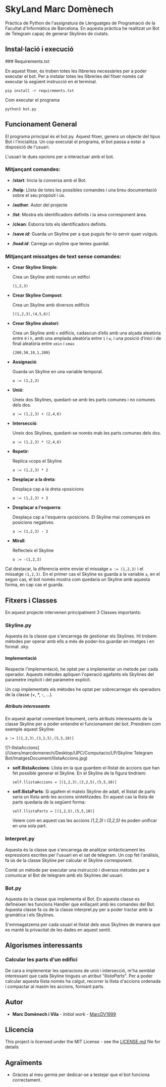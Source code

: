 # SkyLand Marc Domènech

Pràctica de Python de l'assignatura de Llenguatges de Programació de la Facultat d'Informàtica de Barcelona. En aquesta pràctica he realitzat un Bot de Telegram capaç de generar Skylines de ciutats.



## Instal·lació i execució

### Requirements.txt

En aquest fitxer, és troben totes les llibreries necessàries per a poder executar el bot. Per a instalar totes les llibreries del fitxer només cal executar la següent instrucció en el terminal.

```
pip install -r requirements.txt
```

Com executar el programa

```
python3 bot.py
```



## Funcionament General

El programa principal és el bot.py. Aquest fitxer, genera un objecte del tipus Bot i l'inicialitza. Un cop executat el programa, el bot passa a estar a disposició de l'usuari.

L'usuari te dues opcions per a interactuar amb el bot. 

### Mitjançant comandes:

- **/start**: Inicia la conversa amb el Bot.

- **/help**: Llista de totes les possibles comandes i una breu documentació sobre el seu propòsit i ús.

- **/author**: Autor del projecte

- **/lst**: Mostra els identificadors definits i la seva corresponent àrea.

- **/clean**: Esborra tots els identificadors definits.

- **/save _id_**: Guarda un Skyline per a que puguis fer-lo servir quan vulguis.

- **/load _id_**: Carrega un skyline que tenies guardat.

  

### Mitjançant missatges de text sense comandes:

- **Crear Skyline Simple**:

  Crea un Skyline amb només un edifici

  ```
  (1,2,3)
  ```

- **Crear Skyline Compost**:

  Crea un Skyline amb diversos edificis

  ```
  [(1,2,3),(4,5,6)]
  ```

- **Crear Skyline aleatori**:

  Crea un Skyline amb `n` edificis, cadascun d’ells amb una alçada aleatòria entre `0` i `h`, amb una amplada aleatòria entre `1` i `w`, i una posició d’inici i de final aleatòria entre `xmin` i `xmax`

  ```
  {200,50,10,1,200}
  ```

- **Assignació**:

  Guarda un Skyline en una variable temporal.

  ```
  a := (1,2,3)
  ```

- **Unió**:

  Uneix dos Skylines, quedant-se amb les parts comunes i no comunes dels dos.

  ```
  a := (1,2,3) + (2,4,6)
  ```

- **Intersecció**:

  Uneix dos Skylines, quedant-se només mab les parts comunes dels dos.

  ```
  a := (1,2,3) * (2,4,6)
  ```

- **Repetir**:

  Replica `n`cops el Skyline

  ```
  a := (1,2,3) * 2
  ```

- **Desplaçar a la dreta**:

  Desplaça cap a la dreta `n`posicions

  ```
  a := (1,2,3) + 2
  ```

- **Desplaçar a l'esquerra**:

  Desplaça cap a l'esquerra `n`posicions. El Skyline mai començarà en posicions negatives.

  ```
  a := (1,2,3) - 2
  ```

- **Mirall**:

  Reflecteix el Skyline

  ```
  a := -(1,2,3)
  ```

Cal destacar, la diferencia entre enviar el missatge `a := (1,2,3)` i el missatge `(1,2,3)`. En el primer cas el Skyline es guarda a la variable `a`, en el segon cas, el bot només mostra com quedaria un Skyline amb aquesta forma, en cap cas el guarda.



## Fitxers i Classes

En aquest projecte intervenen principalment 3 Classes importants:

### Skyline.py

Aquesta és la classe que s'encarrega de gestionar els Skylines. Hi trobem mètodes per operar amb ells a més de poder-los guardar en imatges i en format .sky. 

#### Implementació

Respecte l'implementació, he optat per a implementar un metode per cada operador. Aquests mètodes apliquen l'operació agafants els Skylines del parametre implicit i del paràmetre explícit.

Un cop implementats els mètodes he optat per sobrecarregar els operadors de la classe (+, *, -, ...).

##### Atributs interessants

En aquest apartat comentaré breument, certs atributs interessants de la classe Skyline per a poder entendre el funcionament del bot. Prendrem com exemple aquest Skyline:

```
a := [(1,2,3),(3,2,5),(5,5,10)]
```



![1-llistaAccions](/Users/marcdomenech/Desktop/UPC/Computacio/LP/Skyline Telegram Bot/ImatgesDocument/llistaAccions.jpg)

- **self.llistaAccions**: Llista en la que guardem el llistat de accions que han fet possible generar el Skyline. En el Skyline de la figura tindriem:

  ```
  self.llistaAccions = [(1,2,3),(3,2,5),(5,5,10)]
  ```

  

- **self.llistaParts**: Si agafem el mateix Skyline de adalt, el llistat de parts seria un llista amb les accions sintetitzades. En aquest cas la llista de parts quedaria de la següent forma:

  ```
  self.llistaParts = [(1,2,5),(5,5,10)]
  ```

  Veiem com en aquest cas les accions _(1,2,3)_ i _(3,2,5)_ és poden unificar en una sola part.




### Interpret.py

Aquesta és la classe que s'encarrega de analitzar sintàcticament les expressions escrites per l'usuari en el xat de telegram. Un cop fet l'anàlisis, fa ús de la classe Skyline per calcular el Skyline corresponent.

Conté un mètode per executar una instrucció i diversos mètodes per a comunicar el Bot de telegram amb els Skylines del usuari.



### Bot.py

Aquesta és la classe que implementa el Bot. En aquesta classe es defineixen les funcions Handler que enllaçant amb les comandes del Bot. Aquesta classe fa ús de la classe interpret.py per a poder tractar amb la gramàtica i els Skylines.

S'emmagatzema per cada usuari el llistat dels seus Skylines de manera que es manté la privacitat de les dades en aquest sentit.



## Algorismes interessants

### Calcular les parts d'un edifici

De cara a implementar les operacions de unió i intersecció, m'ha semblat interessant que cada Skyline tingues un atribut "_llistaParts_". Per a poder calcular aquesta llista només ha calgut, recorrer la llista d'accions ordenada i compactar al maxim les accions, formant parts.



## Autor

- **Marc Domènech i Vila** - *Initial work* - [MarcDV1999](https://github.com/MarcDV1999)

## Llicencia

This project is licensed under the MIT License - see the [LICENSE.md](https://github.com/MarcDV1999/4-en-Ratlla/blob/master/LICENSE.md) file for details

## Agraïments

- Gràcies al meu germà per dedicar-se a testejar que el bot funciona correctament.

